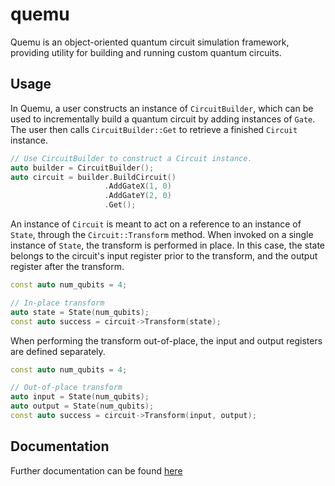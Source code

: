 # quemu
Quemu is an object-oriented quantum circuit simulation framework, providing utility for building and running custom quantum circuits.

## Usage

In Quemu, a user constructs an instance of `CircuitBuilder`, which can be used to incrementally build a quantum circuit by adding instances of `Gate`.  The user then calls `CircuitBuilder::Get` to retrieve a finished `Circuit` instance.

```cc
// Use CircuitBuilder to construct a Circuit instance.
auto builder = CircuitBuilder();
auto circuit = builder.BuildCircuit()
                     .AddGateX(1, 0)
                     .AddGateY(2, 0)
                     .Get();
```

An instance of `Circuit` is meant to act on a reference to an instance of `State`, through the `Circuit::Transform` method.  When invoked on a single instance of `State`, the transform is performed in place.  In this case, the state belongs to the circuit's input register prior to the transform, and the output register after the transform. 

```cc
const auto num_qubits = 4;

// In-place transform
auto state = State(num_qubits);
const auto success = circuit->Transform(state);
```

When performing the transform out-of-place, the input and output registers are defined separately.

```cc
const auto num_qubits = 4;

// Out-of-place transform
auto input = State(num_qubits);
auto output = State(num_qubits);
const auto success = circuit->Transform(input, output);
```

## Documentation

Further documentation can be found [here](https://jstanco.github.io/quemu/index.html)
